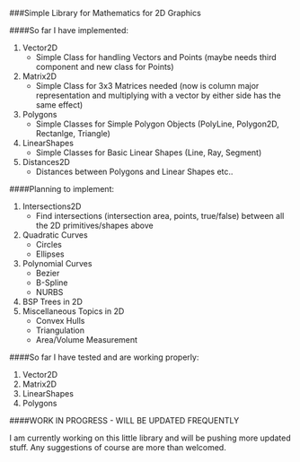 ###Simple Library for Mathematics for 2D Graphics

####So far I have implemented:

1. Vector2D
    * Simple Class for handling Vectors and Points (maybe needs third component and new class for Points)
2. Matrix2D
    * Simple Class for 3x3 Matrices needed (now is column major representation and multiplying with a vector by either side has the same effect)
3. Polygons
    * Simple Classes for Simple Polygon Objects (PolyLine, Polygon2D, Rectanlge, Triangle)
4. LinearShapes
    * Simple Classes for Basic Linear Shapes (Line, Ray, Segment)
5. Distances2D
    * Distances between Polygons and Linear Shapes etc..

####Planning to implement:

1. Intersections2D
    * Find intersections (intersection area, points, true/false) between all the 2D primitives/shapes above
2. Quadratic Curves
    * Circles
    * Ellipses
3. Polynomial Curves
    * Bezier
    * B-Spline
    * NURBS
4. BSP Trees in 2D
5. Miscellaneous Topics in 2D
    * Convex Hulls
    * Triangulation
    * Area/Volume Measurement

####So far I have tested and are working properly:

1. Vector2D
2. Matrix2D
3. LinearShapes
4. Polygons


####WORK IN PROGRESS - WILL BE UPDATED FREQUENTLY

I am currently working on this little library and will be pushing more updated stuff. Any suggestions of course are more than welcomed.